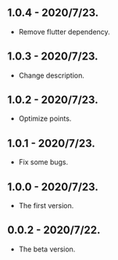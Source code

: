 ## 1.0.4 - 2020/7/23.

* Remove flutter dependency.

## 1.0.3 - 2020/7/23.

* Change description.

## 1.0.2 - 2020/7/23.

* Optimize points.

## 1.0.1 - 2020/7/23.

* Fix some bugs.

## 1.0.0 - 2020/7/23.

* The first version.

## 0.0.2 - 2020/7/22.

* The beta version.
